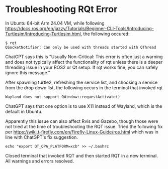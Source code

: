 # Troubleshooting RQt Error

In Ubuntu 64-bit Arm 24.04 VM, while following <https://docs.ros.org/en/jazzy/Tutorials/Beginner-CLI-Tools/Introducing-Turtlesim/Introducing-Turtlesim.html>, the following occured:

    $ rqt
    QSocketNotifier: Can only be used with threads started with QThread

ChatGPT says this is "Usually Non-Critical: This error is often just a warning and does not typically affect the functionality of rqt unless there is a deeper threading issue in your ROS2 or Qt setup. If rqt works fine, you can safely ignore this message."

After spawning turtle2, refreshing the service list, and choosing a service from the drop down list, the following occurs in the terminal that invoked rqt

    Wayland does not support QWindow::requestActivate()

ChatGPT says that one option is to use X11 instead of Wayland, which is the default in Ubuntu.

Apparently this issue can also affect Rvis and Gazebo, though those were not tried at the time of troubleshooting the RQT issue. Tried the following fix per <https://wiki.t-firefly.com/en/Firefly-Linux-Guide/ros.html> which was in line with ChatGPT's fix suggestion.

    echo "export QT_QPA_PLATFORM=xcb" >> ~/.bashrc

Closed terminal that invoked RQT and then started RQT in a new terminal. All warnings and errors resolved.
